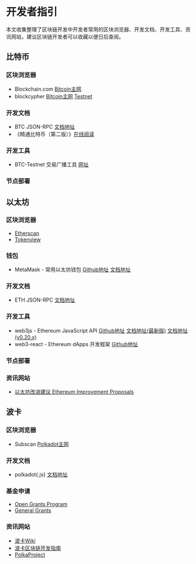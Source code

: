 # 开发者指引
本文收集整理了区块链开发中开发者常用的区块浏览器、开发文档、开发工具、资讯网站，建议区块链开发者可以收藏以便日后查阅。

## 比特币
### 区块浏览器
- Blockchain.com [Bitcoin主网](https://www.blockchain.com/explorer)
- blockcypher [Bitcoin主网](https://live.blockcypher.com/btc/) [Testnet](https://live.blockcypher.com/btc-testnet)

### 开发文档
- BTC JSON-RPC [文档地址](https://developer.bitcoin.org/reference/rpc/index.html)
- 《精通比特币（第二版）》[在线阅读](http://v1.8btc.com/books/834/masterbitcoin2cn/_book/glossary.html)

### 开发工具
- BTC-Testnet 交易广播工具 [网址](https://live.blockcypher.com/btc-testnet/pushtx/)

### 节点部署

## 以太坊
### 区块浏览器
- [Etherscan](https://etherscan.io/)
- [Tokenview](https://eth.tokenview.com/)

### 钱包
- MetaMask - 常用以太坊钱包 [Github地址](https://github.com/MetaMask) [文档地址](https://docs.metamask.io/guide/)

### 开发文档
- ETH JSON-RPC [文档地址](https://eth.wiki/json-rpc/API)

### 开发工具
- web3js - Ethereum JavaScript API [Github地址](https://github.com/ethereum/web3.js) [文档地址(最新版)](https://web3js.readthedocs.io/) [文档地址(v0.20.x)](https://learnblockchain.cn/docs/web3js-0.2x/)
- web3-react - Ethereum dApps 开发框架 [Github地址](https://github.com/NoahZinsmeister/web3-react)

### 节点部署

### 资讯网站
- [以太坊改进建议 Ethereum Improvement Proposals](https://eips.ethereum.org/)

## 波卡
### 区块浏览器
- Subscan [Polkadot主网](https://polkadot.subscan.io/)

### 开发文档
- polkadot{.js} [文档地址](https://polkadot.js.org/docs/)

### 基金申请
- [Open Grants Program](https://github.com/w3f/Open-Grants-Program/blob/master/README_CN.md)
- [General Grants](https://github.com/w3f/General-Grants-Program)

### 资讯网站
- [波卡Wiki](https://wiki.polkadot.network/zh-CN/)
- [波卡区块链开发指南](http://boka.network/)
- [PolkaProject](https://polkaproject.com/)

